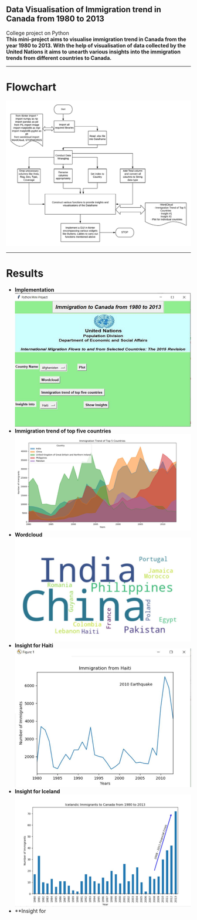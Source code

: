 ## Data Visualisation of Immigration trend in Canada from 1980 to 2013
College project on Python  
**This mini-project aims to visualise immigration trend in Canada from the year 1980 to 2013. With the help of visualisation of data collected by the United Nations it aims to unearth various insights into the immigration trends from different countries to Canada.**  
***
# Flowchart  
![alt text](https://github.com/Kshitijpawar/Data-Visualisation-of-Immigration-trend-in-Canada-from-1980-to-2013/blob/master/Images/flowchart.png "Flowchart")
***
# Results
* **Implementation**   
![alt text](https://github.com/Kshitijpawar/Data-Visualisation-of-Immigration-trend-in-Canada-from-1980-to-2013/blob/master/Images/minip.JPG "The Program")
* **Immigration trend of top five countries**
![alt text](https://github.com/Kshitijpawar/Data-Visualisation-of-Immigration-trend-in-Canada-from-1980-to-2013/blob/master/Images/mini3.JPG "Area Plot")
* **Wordcloud**
![alt text](https://github.com/Kshitijpawar/Data-Visualisation-of-Immigration-trend-in-Canada-from-1980-to-2013/blob/master/Images/mini2.JPG "Wordcloud")
* **Insight for Haiti**
![alt text](https://github.com/Kshitijpawar/Data-Visualisation-of-Immigration-trend-in-Canada-from-1980-to-2013/blob/master/Images/mini4.JPG "Haiti")
* **Insight for Iceland**
![alt text](https://github.com/Kshitijpawar/Data-Visualisation-of-Immigration-trend-in-Canada-from-1980-to-2013/blob/master/Images/mini5.JPG "Iceland")
* **Insight for
